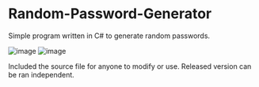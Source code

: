 # Random-Password-Generator
Simple program written in C# to generate random passwords. 

![image](https://github.com/djware/Random-Password-Generator/assets/85318457/9c3f6014-eac6-4d51-8b0b-8edbbbedfc4b)
![image](https://github.com/djware/Random-Password-Generator/assets/85318457/d2d256f7-22c6-4b0e-abbd-e39ef079dd04)

Included the source file for anyone to modify or use. Released version can be ran independent. 
